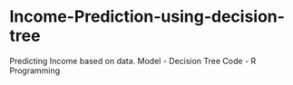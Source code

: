 # Income-Prediction-using-decision-tree
Predicting Income based on data.
Model - Decision Tree
Code - R Programming 

